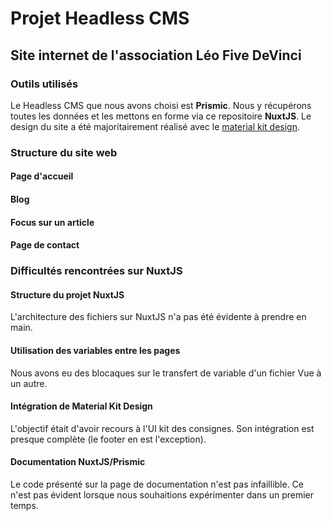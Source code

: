 # Projet Headless CMS
## Site internet de l'association Léo Five DeVinci

### Outils utilisés
Le Headless CMS que nous avons choisi est **Prismic**. Nous y récupérons toutes les données et les mettons en forme via ce repositoire **NuxtJS**.
Le design du site a été majoritairement réalisé avec le [material kit design](https://material.io).

### Structure du site web
#### Page d'accueil
#### Blog
#### Focus sur un article
#### Page de contact

### Difficultés rencontrées sur NuxtJS
#### Structure du projet NuxtJS
L'architecture des fichiers sur NuxtJS n'a pas été évidente à prendre en main.
#### Utilisation des variables entre les pages
Nous avons eu des blocaques sur le transfert de variable d'un fichier Vue à un autre.
#### Intégration de Material Kit Design
L'objectif était d'avoir recours à l'UI kit des consignes. Son intégration est presque complète (le footer en est l'exception).
#### Documentation NuxtJS/Prismic
Le code présenté sur la page de documentation n'est pas infaillible. Ce n'est pas évident lorsque nous souhaitions expérimenter dans un premier temps. 


